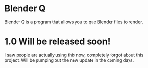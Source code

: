 # Blender Q
Blender Q is a program that allows you to que Blender files to render.

# 1.0 Will be released soon!
I saw people are actually using this now, completely forgot about this project.  Will be pumping out the new update in the coming days.
